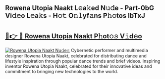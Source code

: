 ## Rowena Utopia Naakt L𝚎a𝚔ed N𝚞𝚍e - Part-0bG Vi𝚍𝚎o L𝚎a𝚔s - H𝚘𝚝 O𝚗𝚕yf𝚊ns P𝚑𝚘tos lbTxJ

# <h2><a href="http://kfcr7w.oniu.top/?m=Rowena+Utopia+Naakt">🔗👉 🔴 Rowena Utopia Naakt P𝚑ot𝚘𝚜 V𝚒d𝚎o</a></h2>

[![Rowena Utopia Naakt Nu𝚍e𝚜](https://i.imgur.com/0qMVB7G.gif)](http://kfcr7w.oniu.top/?m=Rowena+Utopia+Naakt)
Cybernetic performer and multimedia designer Rowena Utopia Naakt, celebrated for distributing dance and lifestyle inspiration through popular dance trends and brief videos. Inspiring inventor Rowena Utopia Naakt, celebrated for their innovative ideas and commitment to bringing new technologies to the world.  
